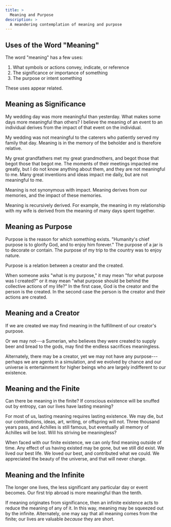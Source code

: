 ```yaml
---
title: >
  Meaning and Purpose
description: >
  A meandering contemplation of meaning and purpose
---
```


## Uses of the Word "Meaning"

The word "meaning" has a few uses:

1. What symbols or actions convey, indicate, or reference
2. The significance or importance of something
3. The purpose or intent something

These uses appear related.

## Meaning as Significance

My wedding day was more meaningful than yesterday.  What makes some days more meaningful than others?  I believe the meaning of an event to an individual derives from the impact of that event on the individual.

My wedding was not meaningful to the caterers who patiently served my family that day.  Meaning is in the memory of the beholder and is therefore relative.

My great grandfathers met my great grandmothers, and begot those that begot those that begot me.  The moments of their meetings impacted me greatly, but I do not know anything about them, and they are not meaningful to me.  Many great inventions and ideas impact me daily, but are not meaningful to me.

Meaning is not synonymous with impact.  Meaning derives from our memories, and the impact of these memories.

Meaning is recursively derived.  For example, the meaning in my relationship with my wife is derived from the meaning of many days spent together.

## Meaning as Purpose

Purpose is the reason for which something exists.  "Humanity's chief purpose is to glorify God, and to enjoy him forever."  The purpose of a jar is to decorate or contain.  The purpose of my trip to the country was to enjoy nature.

Purpose is a relation between a creator and the created.

When someone asks "what is my purpose," it may mean "for what purpose was I created?" or it may mean "what purpose should be behind the collective actions of my life?"  In the first case, God is the creator and the person is the created.  In the second case the person is the creator and their actions are created.

## Meaning and a Creator

If we are created we may find meaning in the fulfillment of our creator's purpose.

Or we may not---a Sumerian, who believes they were created to supply beer and bread to the gods, may find the endless sacrifices meaningless.

Alternately, there may be a creator, yet we may not have any purpose---perhaps we are agents in a simulation, and we evolved by chance and our universe is entertainment for higher beings who are largely indifferent to our existence.

## Meaning and the Finite

Can there be meaning in the finite?  If conscious existence will be snuffed out by entropy, can our lives have lasting meaning?

For most of us, lasting meaning requires lasting existence.  We may die, but our contributions, ideas, art, writing, or offspring will not.  Three thousand years pass, and Achilles is still famous, but eventually all memory of Achilles will be lost.  Will his striving be meaningless?

When faced with our finite existence, we can only find meaning outside of time.  Any effect of us having existed may be gone, but we still did exist.  We lived our best life.  We loved our best, and contributed what we could.  We appreciated the beauty of the universe, and that will never change.

## Meaning and the Infinite

The longer one lives, the less significant any particular day or event becomes.  Our first trip abroad is more meaningful than the tenth.

If meaning originates from significance, then an infinite existence acts to reduce the meaning of any of it.  In this way, meaning may be squeezed out by the infinite.  Alternately, one may say that all meaning comes from the finite; our lives are valuable _because_ they are short.
